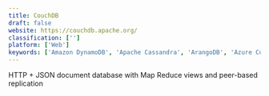 ```yaml
---
title: CouchDB
draft: false 
website: https://couchdb.apache.org/
classification: ['']
platform: ['Web']
keywords: ['Amazon DynamoDB', 'Apache Cassandra', 'ArangoDB', 'Azure Cosmos DB', 'Cassandra', 'CouchBase', 'DBeaver', 'DynamoDB', 'Firebird', 'Hazelcast', 'MariaDB', 'MySQL', 'MySQL Community Edition', 'Oracle DBaaS', 'OrientDB', 'PostgreSQL', 'Redis', 'RethinkDB', 'SQLite', 'memcached']
---
```

HTTP + JSON document database with Map Reduce views and peer-based replication